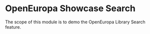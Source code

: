 # OpenEuropa Showcase Search

The scope of this module is to demo the OpenEuropa Library Search feature.
